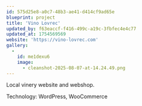 ```yaml
---
id: 575d25e8-a0c7-48b3-ae41-d414cf9ad65e
blueprint: project
title: 'Vino Lovrec'
updated_by: f63eaccf-f416-499c-a19c-3fbfec4e4c77
updated_at: 1754569569
website: 'https://vino-lovrec.com'
gallery:
  -
    id: me1dexu6
    image:
      - cleanshot-2025-08-07-at-14.24.49.png
---
```

Local vinery website and webshop.

Technology: WordPress, WooCommerce